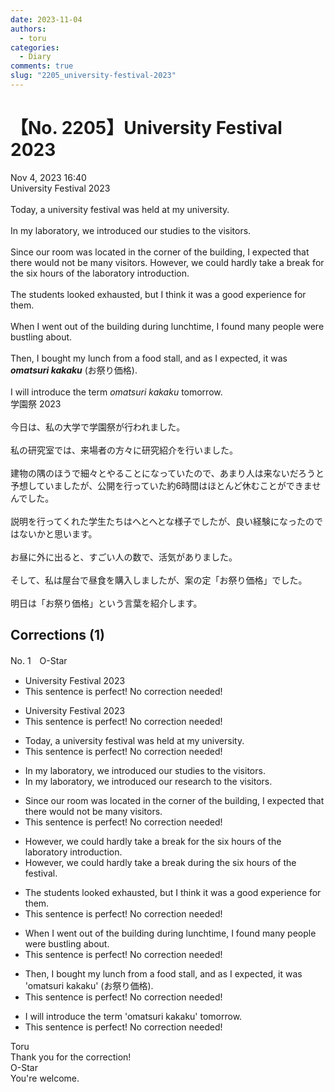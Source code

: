 ```yaml
---
date: 2023-11-04
authors:
  - toru
categories:
  - Diary
comments: true
slug: "2205_university-festival-2023"
---
```


# 【No. 2205】University Festival 2023
<div class="date">Nov 4, 2023 16:40</div>
<div id="post"><div id="body_show_ori">
University Festival 2023<br/><br/>Today, a university festival was held at my university.<br/><br/>In my laboratory, we introduced our studies to the visitors.<br/><br/>Since our room was located in the corner of the building, I expected that there would not be many visitors. However, we could hardly take a break for the six hours of the laboratory introduction.<br/><br/>The students looked exhausted, but I think it was a good experience for them.<br/><br/>When I went out of the building during lunchtime, I found many people were bustling about.<br/><br/>Then, I bought my lunch from a food stall, and as I expected, it was <strong><em>omatsuri kakaku</em></strong> (お祭り価格).<br/><br/>I will introduce the term <em>omatsuri kakaku</em> tomorrow.
</div></div>

<!-- more -->

<div id="post_ja"><div id="body_show_mo">
学園祭 2023<br/><br/>今日は、私の大学で学園祭が行われました。<br/><br/>私の研究室では、来場者の方々に研究紹介を行いました。<br/><br/>建物の隅のほうで細々とやることになっていたので、あまり人は来ないだろうと予想していましたが、公開を行っていた約6時間はほとんど休むことができませんでした。<br/><br/>説明を行ってくれた学生たちはへとへとな様子でしたが、良い経験になったのではないかと思います。<br/><br/>お昼に外に出ると、すごい人の数で、活気がありました。<br/><br/>そして、私は屋台で昼食を購入しましたが、案の定「お祭り価格」でした。<br/><br/>明日は「お祭り価格」という言葉を紹介します。
</div></div>

## Corrections (1)
<div id="block"><div class="first_name"> No. 1　<span class="just_name">O-Star</span></div><div id="block2">
<ul class="correction_field">
<li class="incorrect">University Festival 2023</li>
<li class="corrected perfect">This sentence is perfect! No correction needed!</li>
</ul>
<ul class="correction_field">
<li class="incorrect">University Festival 2023</li>
<li class="corrected perfect">This sentence is perfect! No correction needed!</li>
</ul>
<ul class="correction_field">
<li class="incorrect">Today, a university festival was held at my university.</li>
<li class="corrected perfect">This sentence is perfect! No correction needed!</li>
</ul>
<ul class="correction_field">
<li class="incorrect">In my laboratory, we introduced our studies to the visitors.</li>
<li class="corrected correct">
In my laboratory, we introduced our <span class="f_bold">research</span> to the visitors.
</li>
</ul>
<ul class="correction_field">
<li class="incorrect">Since our room was located in the corner of the building, I expected that there would not be many visitors.</li>
<li class="corrected perfect">This sentence is perfect! No correction needed!</li>
</ul>
<ul class="correction_field">
<li class="incorrect">However, we could hardly take a break for the six hours of the laboratory introduction.</li>
<li class="corrected correct">
<span class="f_bold">However, we could hardly take a break during the six hours of the festival.</span>
</li>
</ul>
<ul class="correction_field">
<li class="incorrect">The students looked exhausted, but I think it was a good experience for them.</li>
<li class="corrected perfect">This sentence is perfect! No correction needed!</li>
</ul>
<ul class="correction_field">
<li class="incorrect">When I went out of the building during lunchtime, I found many people were bustling about.</li>
<li class="corrected perfect">This sentence is perfect! No correction needed!</li>
</ul>
<ul class="correction_field">
<li class="incorrect">Then, I bought my lunch from a food stall, and as I expected, it was 'omatsuri kakaku' (お祭り価格).</li>
<li class="corrected perfect">This sentence is perfect! No correction needed!</li>
</ul>
<ul class="correction_field">
<li class="incorrect">I will introduce the term 'omatsuri kakaku' tomorrow.</li>
<li class="corrected perfect">This sentence is perfect! No correction needed!</li>
</ul>
</div><div class="name"><span class="just_name">Toru</span><br>
Thank you for the correction!
</div>
<div class="name"><span class="just_name">O-Star</span><br>
You're welcome.
</div>
</div>
